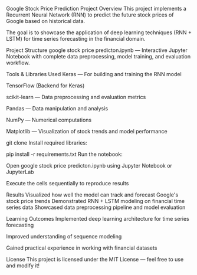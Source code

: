 Google Stock Price Prediction 
Project Overview
This project implements a Recurrent Neural Network (RNN) to predict the future stock prices of Google based on historical data.

The goal is to showcase the application of deep learning techniques (RNN + LSTM) for time series forecasting in the financial domain.

Project Structure
google stock price predicton.ipynb — Interactive Jupyter Notebook with complete data preprocessing, model training, and evaluation workflow.

Tools & Libraries Used
Keras — For building and training the RNN model

TensorFlow (Backend for Keras)

scikit-learn — Data preprocessing and evaluation metrics

Pandas — Data manipulation and analysis

NumPy — Numerical computations

Matplotlib — Visualization of stock trends and model performance


git clone <your-repo-link>
Install required libraries:


pip install -r requirements.txt
Run the notebook:

Open google stock price predicton.ipynb using Jupyter Notebook or JupyterLab

Execute the cells sequentially to reproduce results

Results
Visualized how well the model can track and forecast Google's stock price trends
Demonstrated RNN + LSTM modeling on financial time series data
Showcased data preprocessing pipeline and model evaluation

Learning Outcomes
Implemented deep learning architecture for time series forecasting

Improved understanding of sequence modeling

Gained practical experience in working with financial datasets

License
This project is licensed under the MIT License — feel free to use and modify it!
